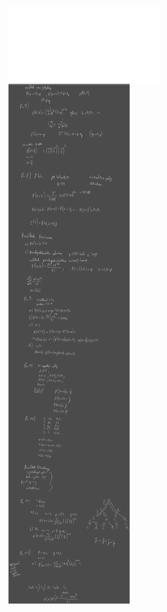 ![Rachunek_Pr_W4](/Notatki/Semestr%202/Rachunek%20prawdopodobie%C5%84stwa/Wyk%C5%82ady/Wyk%C5%82ad%204/Rachunek_Pr_W4.pdf)
![Drawing 2023-03-23 11.28.49.excalidraw](/Notatki/Semestr%202/Rachunek%20prawdopodobie%C5%84stwa/Wyk%C5%82ady/Wyk%C5%82ad%204/Drawing%202023-03-23%2011.28.49.excalidraw.svg)